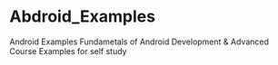 # Abdroid_Examples
Android Examples
Fundametals of Android Development & Advanced Course Examples for self study
